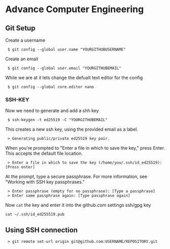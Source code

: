 # Advance Computer Engineering 

## Git Setup

Create a username

```
 $ git config --global user.name "YOURGITHUBUSERNAME"
```

Create an email

```
 $ git config --global user.email "YOURGITHUBEMAIL"
```

While we are at it lets change the defualt text editor for the config

```
 $ git config --global core.editor nano

```

### SSH-KEY

Now we need to generate and add a shh key 

```
 $ ssh-keygen -t ed25519 -C "YOURGITHUBEMAIL"
```

This creates a new ssh key, using the provided email as a label.

```
 > Generating public/private ed25519 key pair.
```

When you're prompted to "Enter a file in which to save the key," press Enter. This accepts the default file location.

```
 > Enter a file in which to save the key (/home/you/.ssh/id_ed25519): [Press enter]
```

At the prompt, type a secure passphrase. For more information, see "Working with SSH key passphrases."

```
 > Enter passphrase (empty for no passphrase): [Type a passphrase]
 > Enter same passphrase again: [Type passphrase again]
```
Now ```cat``` the key and enter it into the github.com settings ssh/gpg key  

```
cat ~/.ssh/id_ed255519.pub
```

## Using SSH connection

```
 > git remote set-url origin git@github.com:USERNAME/REPOSITORY.git
```


